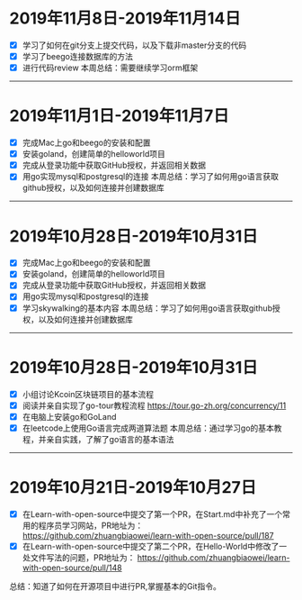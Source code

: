 # 2019年11月8日-2019年11月14日 
- [x] 学习了如何在git分支上提交代码，以及下载非master分支的代码
- [x] 学习了beego连接数据库的方法
- [x] 进行代码review
本周总结：需要继续学习orm框架
***

# 2019年11月1日-2019年11月7日 
- [x] 完成Mac上go和beego的安装和配置
- [x] 安装goland，创建简单的helloworld项目
- [x] 完成从登录功能中获取GitHub授权，并返回相关数据
- [x] 用go实现mysql和postgresql的连接
本周总结：学习了如何用go语言获取github授权，以及如何连接并创建数据库
***

# 2019年10月28日-2019年10月31日 
- [x] 完成Mac上go和beego的安装和配置
- [x] 安装goland，创建简单的helloworld项目
- [x] 完成从登录功能中获取GitHub授权，并返回相关数据
- [x] 用go实现mysql和postgresql的连接
- [x] 学习skywalking的基本内容
本周总结：学习了如何用go语言获取github授权，以及如何连接并创建数据库
***

# 2019年10月28日-2019年10月31日 
- [x] 小组讨论Kcoin区块链项目的基本流程
- [x] 阅读并亲自实现了go-tour教程流程 https://tour.go-zh.org/concurrency/11
- [x] 在电脑上安装go和GoLand
- [x] 在leetcode上使用Go语言完成两道算法题
本周总结：通过学习go的基本教程，并亲自实践，了解了go语言的基本语法
***
# 2019年10月21日-2019年10月27日 

- [x] 在Learn-with-open-source中提交了第一个PR，在Start.md中补充了一个常用的程序员学习网站，PR地址为：
https://github.com/zhuangbiaowei/learn-with-open-source/pull/187
- [x] 在Learn-with-open-source中提交了第二个PR，在Hello-World中修改了一处文件写法的问题，PR地址为：
https://github.com/zhuangbiaowei/learn-with-open-source/pull/148
        
总结：知道了如何在开源项目中进行PR,掌握基本的Git指令。



